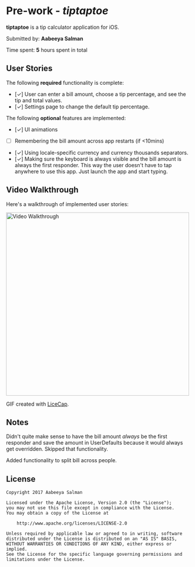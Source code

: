 # Pre-work - *tiptaptoe*

**tiptaptoe** is a tip calculator application for iOS.

Submitted by: **Aabeeya Salman**

Time spent: **5** hours spent in total

## User Stories

The following **required** functionality is complete:

* [✓] User can enter a bill amount, choose a tip percentage, and see the tip and total values.
* [✓] Settings page to change the default tip percentage.

The following **optional** features are implemented:
* [✓] UI animations
* [ ] Remembering the bill amount across app restarts (if <10mins)
* [✓] Using locale-specific currency and currency thousands separators.
* [✓] Making sure the keyboard is always visible and the bill amount is always the first responder. This way the user doesn't have to tap anywhere to use this app. Just launch the app and start typing.

## Video Walkthrough 

Here's a walkthrough of implemented user stories:

<img src='http://i.imgur.com/2WLdDyJ.gif' title='Video Walkthrough' width='498' alt='Video Walkthrough' />

GIF created with [LiceCap](http://www.cockos.com/licecap/).

## Notes

Didn't quite make sense to have the bill amount _always_ be the first responder and save the amount in UserDefaults because it would always get overridden. Skipped that functionality.

Added functionality to split bill across people.

## License

    Copyright 2017 Aabeeya Salman

    Licensed under the Apache License, Version 2.0 (the "License");
    you may not use this file except in compliance with the License.
    You may obtain a copy of the License at

        http://www.apache.org/licenses/LICENSE-2.0

    Unless required by applicable law or agreed to in writing, software
    distributed under the License is distributed on an "AS IS" BASIS,
    WITHOUT WARRANTIES OR CONDITIONS OF ANY KIND, either express or implied.
    See the License for the specific language governing permissions and
    limitations under the License.
